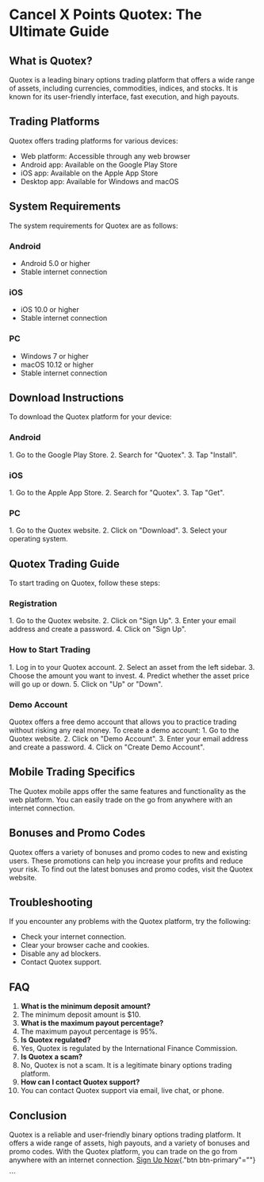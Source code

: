 # Cancel X Points Quotex: The Ultimate Guide

## What is Quotex?

Quotex is a leading binary options trading platform that offers a wide
range of assets, including currencies, commodities, indices, and stocks.
It is known for its user-friendly interface, fast execution, and high
payouts.

## Trading Platforms

Quotex offers trading platforms for various devices:

-   Web platform: Accessible through any web browser
-   Android app: Available on the Google Play Store
-   iOS app: Available on the Apple App Store
-   Desktop app: Available for Windows and macOS

## System Requirements

The system requirements for Quotex are as follows:

### Android

-   Android 5.0 or higher
-   Stable internet connection

### iOS

-   iOS 10.0 or higher
-   Stable internet connection

### PC

-   Windows 7 or higher
-   macOS 10.12 or higher
-   Stable internet connection

## Download Instructions

To download the Quotex platform for your device:

### Android

1\. Go to the Google Play Store. 2. Search for "Quotex". 3. Tap
"Install".

### iOS

1\. Go to the Apple App Store. 2. Search for "Quotex". 3. Tap
"Get".

### PC

1\. Go to the Quotex website. 2. Click on "Download". 3. Select
your operating system.

## Quotex Trading Guide

To start trading on Quotex, follow these steps:

### Registration

1\. Go to the Quotex website. 2. Click on "Sign Up". 3. Enter your
email address and create a password. 4. Click on "Sign Up".

### How to Start Trading

1\. Log in to your Quotex account. 2. Select an asset from the left
sidebar. 3. Choose the amount you want to invest. 4. Predict whether the
asset price will go up or down. 5. Click on "Up" or "Down".

### Demo Account

Quotex offers a free demo account that allows you to practice trading
without risking any real money. To create a demo account: 1. Go to the
Quotex website. 2. Click on "Demo Account". 3. Enter your email
address and create a password. 4. Click on "Create Demo Account".

## Mobile Trading Specifics

The Quotex mobile apps offer the same features and functionality as the
web platform. You can easily trade on the go from anywhere with an
internet connection.

## Bonuses and Promo Codes

Quotex offers a variety of bonuses and promo codes to new and existing
users. These promotions can help you increase your profits and reduce
your risk. To find out the latest bonuses and promo codes, visit the
Quotex website.

## Troubleshooting

If you encounter any problems with the Quotex platform, try the
following:

-   Check your internet connection.
-   Clear your browser cache and cookies.
-   Disable any ad blockers.
-   Contact Quotex support.

## FAQ

1.  **What is the minimum deposit amount?**
2.  The minimum deposit amount is \$10.
3.  **What is the maximum payout percentage?**
4.  The maximum payout percentage is 95%.
5.  **Is Quotex regulated?**
6.  Yes, Quotex is regulated by the International Finance Commission.
7.  **Is Quotex a scam?**
8.  No, Quotex is not a scam. It is a legitimate binary options trading
    platform.
9.  **How can I contact Quotex support?**
10. You can contact Quotex support via email, live chat, or phone.

## Conclusion

Quotex is a reliable and user-friendly binary options trading platform.
It offers a wide range of assets, high payouts, and a variety of bonuses
and promo codes. With the Quotex platform, you can trade on the go from
anywhere with an internet connection. [Sign Up
Now](\%22https://traff.sbs/brokerqxsignup\%22){."btn
btn-primary"=""}

\`\`\`

